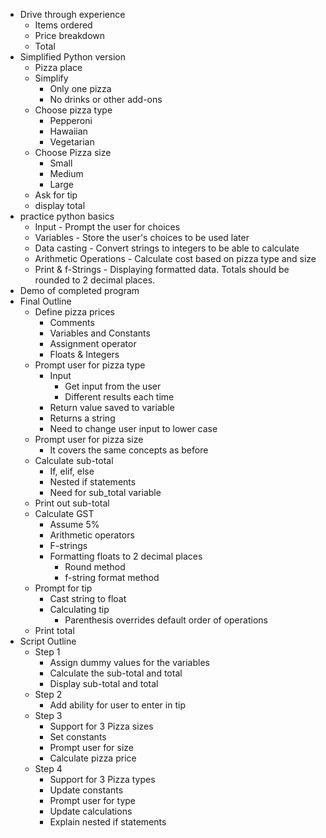 - Drive through experience
	- Items ordered
	- Price breakdown
	- Total
- Simplified Python version
	- Pizza place
	- Simplify
		- Only one pizza
		- No drinks or other add-ons
	- Choose pizza type
		- Pepperoni
		- Hawaiian
		- Vegetarian
	- Choose Pizza size
		- Small
		- Medium
		- Large
	- Ask for tip
	- display total
- practice python basics
	- Input - Prompt the user for choices
	- Variables - Store the user's choices to be used later
	- Data casting - Convert strings to integers to be able to calculate
	- Arithmetic Operations - Calculate cost based on pizza type and size
	- Print & f-Strings - Displaying formatted data. Totals should be rounded to 2 decimal places.
- Demo of completed program
- Final Outline
	- Define pizza prices
		- Comments
		- Variables and Constants
		- Assignment operator
		- Floats & Integers
	- Prompt user for pizza type
		- Input
			- Get input from the user
			- Different results each time
		- Return value saved to variable
		- Returns a string
		- Need to change user input to lower case
	- Prompt user for pizza size
		- It covers the same concepts as before
	- Calculate sub-total
		- If, elif, else
		- Nested if statements
		- Need for sub_total variable
	- Print out sub-total
	- Calculate GST
		- Assume 5%
		- Arithmetic operators
		- F-strings
		- Formatting floats to 2 decimal places
			- Round method
			- f-string format method
	- Prompt for tip
		- Cast string to float
		- Calculating tip
			- Parenthesis overrides default order of operations
	- Print total
- Script Outline
	- Step 1
		- Assign dummy values for the variables
		- Calculate the sub-total and total
		- Display sub-total and total
	- Step 2
		- Add ability for user to enter in tip
	- Step 3
		- Support for 3 Pizza sizes
		- Set constants
		- Prompt user for size
		- Calculate pizza price
	- Step 4
		- Support for 3 Pizza types
		- Update constants
		- Prompt user for type
		- Update calculations
		- Explain nested if statements